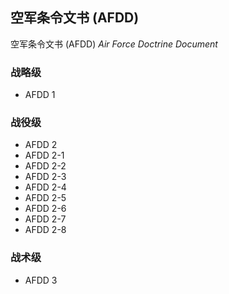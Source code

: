 <!-- 空军条令 -->

## 空军条令文书 (AFDD)

空军条令文书 (AFDD) *Air Force Doctrine Document*

### 战略级

* AFDD 1

### 战役级

* AFDD 2
* AFDD 2-1
* AFDD 2-2
* AFDD 2-3
* AFDD 2-4
* AFDD 2-5
* AFDD 2-6
* AFDD 2-7
* AFDD 2-8

### 战术级

* AFDD 3
